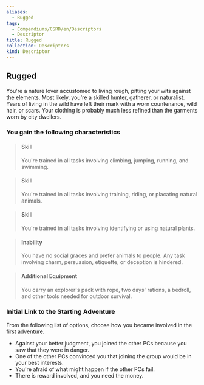 ```yaml
---
aliases:
  - Rugged
tags:
  - Compendiums/CSRD/en/Descriptors
  - Descriptor
title: Rugged
collection: Descriptors
kind: Descriptor
---
```

## Rugged  
You're a nature lover accustomed to living rough, pitting your wits against the elements. Most likely, you're a skilled hunter, gatherer, or naturalist. Years of living in the wild have left their mark with a worn countenance, wild hair, or scars. Your clothing is probably much less refined than the garments worn by city dwellers.
### You gain the following characteristics  
> #### Skill
> You're trained in all tasks involving climbing, jumping, running, and swimming.  

> #### Skill
> You're trained in all tasks involving training, riding, or placating natural animals.  

> #### Skill
> You're trained in all tasks involving identifying or using natural plants.  

> #### Inability
> You have no social graces and prefer animals to people. Any task involving charm, persuasion, etiquette, or deception is hindered.  

> #### Additional Equipment
> You carry an explorer's pack with rope, two days' rations, a bedroll, and other tools needed for outdoor survival.  

### Initial Link to the Starting Adventure  
From the following list of options, choose how you became involved in the first adventure.  
- Against your better judgment, you joined the other PCs because you saw that they were in danger.  
- One of the other PCs convinced you that joining the group would be in your best interests.  
- You're afraid of what might happen if the other PCs fail.  
- There is reward involved, and you need the money.  